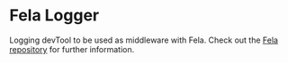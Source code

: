 # Fela Logger

Logging devTool to be used as middleware with Fela.
Check out the [Fela repository](https://github.com/rofrischmann/fela) for further information.
